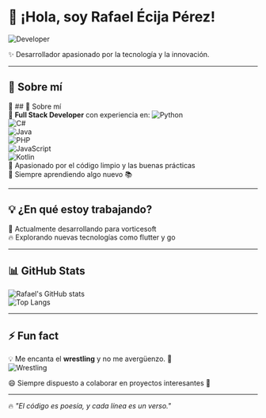 # 👋 ¡Hola, soy Rafael Écija Pérez!  
![Developer](https://media.giphy.com/media/qgQUggAC3Pfv687qPC/giphy.gif)  

✨ Desarrollador apasionado por la tecnología y la innovación.  

---

## 🚀 Sobre mí  
🔹 ## 🚀 Sobre mí  
🔹 **Full Stack Developer** con experiencia en:
![Python](https://img.shields.io/badge/Python-3776AB?style=for-the-badge&logo=python&logoColor=white)  
![C#](https://img.shields.io/badge/C%23-239120?style=for-the-badge&logo=c-sharp&logoColor=white)  
![Java](https://img.shields.io/badge/Java-007396?style=for-the-badge&logo=java&logoColor=white)  
![PHP](https://img.shields.io/badge/PHP-777BB4?style=for-the-badge&logo=php&logoColor=white)  
![JavaScript](https://img.shields.io/badge/JavaScript-F7DF1E?style=for-the-badge&logo=javascript&logoColor=black)  
![Kotlin](https://img.shields.io/badge/Kotlin-7F52FF?style=for-the-badge&logo=kotlin&logoColor=white)  
🔹 Apasionado por el código limpio y las buenas prácticas  
🔹 Siempre aprendiendo algo nuevo 📚  

---

## 💡 ¿En qué estoy trabajando?  
🔧 Actualmente desarrollando para vorticesoft  
🔥 Explorando nuevas tecnologías como flutter y go  

---


## 📊 GitHub Stats  
![Rafael's GitHub stats](https://github-readme-stats.vercel.app/api?username=RafaelEcijaPerez&show_icons=true&theme=radical)  
![Top Langs](https://github-readme-stats.vercel.app/api/top-langs/?username=RafaelEcijaPerez&layout=compact&theme=radical)  

---

## ⚡ Fun fact  
💡 Me encanta el **wrestling** y no me avergüenzo. 💪  
![Wrestling](https://media.giphy.com/media/3o7aD1mZ9dXFOa7zHi/giphy.gif)

😄 Siempre dispuesto a colaborar en proyectos interesantes 🚀  

---

🔥 _"El código es poesía, y cada línea es un verso."_  

